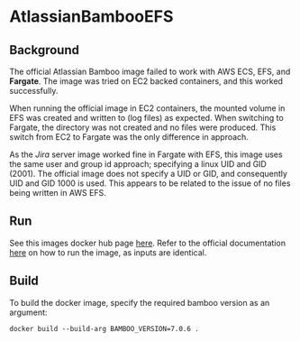 # AtlassianBambooEFS

## Background
The official Atlassian Bamboo image failed to work with AWS ECS, EFS, and __Fargate__.  The image was tried on EC2 backed containers, and this worked successfully.

When running the official image in EC2 containers, the mounted volume in EFS was created and written to (log files) as expected.  When switching to Fargate, the directory was not created and no files were produced.  This switch from EC2 to Fargate was the only difference in approach.

As the _Jira_ server image worked fine in Fargate with EFS, this image uses the same user and group id approach; specifying a linux UID and GID (2001).  The official image does not specify a UID or GID, and consequently UID and GID 1000 is used.  This appears to be related to the issue of no files being written in AWS EFS.

## Run
See this images docker hub page [here](https://hub.docker.com/r/paulmharwood/atlassian-bamboo-efs).  Refer to the official documentation [here](https://hub.docker.com/r/atlassian/bamboo-server) on how to run the image, as inputs are identical.

## Build
To build the docker image, specify the required bamboo version as an argument:
```
docker build --build-arg BAMBOO_VERSION=7.0.6 . 
```
